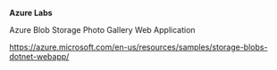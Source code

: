 **Azure Labs**

Azure Blob Storage Photo Gallery Web Application

https://azure.microsoft.com/en-us/resources/samples/storage-blobs-dotnet-webapp/
